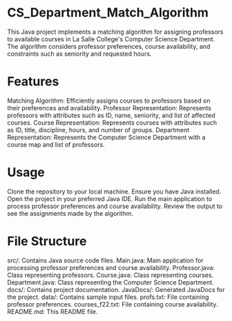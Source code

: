 # CS_Department_Match_Algorithm
This Java project implements a matching algorithm for assigning professors to available courses in La Salle College's Computer Science Department. The algorithm considers professor preferences, course availability, and constraints such as seniority and requested hours.
# Features
Matching Algorithm: Efficiently assigns courses to professors based on their preferences and availability.
Professor Representation: Represents professors with attributes such as ID, name, seniority, and list of affected courses.
Course Representation: Represents courses with attributes such as ID, title, discipline, hours, and number of groups.
Department Representation: Represents the Computer Science Department with a course map and list of professors.
# Usage
Clone the repository to your local machine.
Ensure you have Java installed.
Open the project in your preferred Java IDE.
Run the main application to process professor preferences and course availability.
Review the output to see the assignments made by the algorithm.
# File Structure
src/: Contains Java source code files.
Main.java: Main application for processing professor preferences and course availability.
Professor.java: Class representing professors.
Course.java: Class representing courses.
Department.java: Class representing the Computer Science Department.
docs/: Contains project documentation.
JavaDocs/: Generated JavaDocs for the project.
data/: Contains sample input files.
profs.txt: File containing professor preferences.
courses_f22.txt: File containing course availability.
README.md: This README file.
